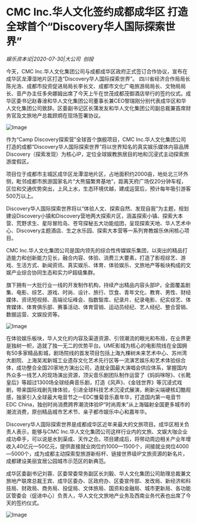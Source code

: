 # CMC Inc.华人文化签约成都成华区 打造全球首个“Discovery华人国际探索世界”

*娱乐资本论|2020-07-30|大公司 
                                                创投*

今天，CMC Inc.华人文化集团公司与成都成华区政府正式签订合作协议，宣布在成华区龙潭湿地片区打造“Discovery华人国际探索世界”。 四川省经济合作局局长陈光浩、成都市投资促进局局长李长文、成都市文化广电旅游局局长、文物局局长、音产办主任多央娜姆出席了今天上午在世茂成都茂御酒店举行的签约仪式。成华区委书记赵春淦和华人文化集团公司董事长兼CEO黎瑞刚分别代表成华区和华人文化集团公司致辞。区委副书记区长蒲发友和华人文化集团公司副总裁兼首席财务官及文旅地产总裁顾炯在现场签署协议。

![Image](http://static.ylzbl.com/uploads/ueditor/php/upload/image/20200730/1596119064328553.jpeg)

作为“Camp Discovery探索营”全球首个旗舰项目，CMC Inc.华人文化集团公司打造的成都“Discovery华人国际探索世界”将以世界知名的真实娱乐媒体内容品牌Discovery（探索发现）为核心IP，定位全球娱教旅居目的地和沉浸式主动探索旅游度假区。

项目位于成都市主城区成华区龙潭湿地片区，占地面积约2000亩，地处北三环外侧，毗邻成都市旅游国家名片“大熊猫繁育基地”，距离天府广场仅20分钟车程，区位和交通优势突出，上风上水，生态环境优越，建成运营后，预计每年吸引游客500万以上。

Discovery华人国际探索世界将以“体验人文、探索自然、发现自我”为主题，规划建设Discovery小镇和Discovery营地两大探索片区，涵盖探索小镇、探索大本营、荒野求生、星际冒险岛、苍穹探秘五大功能组团，呈现探索天地、华人艺术中心、Discovery主题酒店、生之水乐园、探索大本营等一系列育教娱乐休闲核心项目。

CMC Inc.华人文化集团公司是国内领先的综合性传媒娱乐集团，以突出的精品打造能力和创新能力见长，融合内容、体验、消费三大要素，打造了影视综艺、游戏、生活方式、新闻资讯、真实娱乐、体育、体验娱乐、文旅地产等板块构成的文娱产业综合协同生态和实力IP超级集群。

旗下拥有一大批行业一线的开发制作机构，持续产出精品内容头部IP，全面覆盖剧集、电影、综艺、游戏、时尚、设计、旅行、饮食、青年文化、教育、男性、财经媒体、资讯短视频、高端论坛峰会、指数智库、纪录片、纪录电影、纪实综艺、体育媒体、体育俱乐部、赛事活动、体育营销、运动员经纪、艺人经纪、整合营销、数据运营、文娱投资等。

![Image](http://static.ylzbl.com/uploads/ueditor/php/upload/image/20200730/1596119078796596.jpeg)

在体验娱乐板块，华人文化的内容及渠道资源、引领潮流的眼光和布局，在业界更是独树一帜，造就了独一无二的优势平台。UME影城为核心的电影院线在全国拥有50多家精品影城，剧场院线的首发项目包括上海九棵树未来艺术中心、苏州湾大剧院、上海吴淞新城工业遗存文化艺术先行区等一流演艺娱乐和艺术体验综合体，成功整合全国20家地方演出公司，造就全国最大演唱会供应体系，掌握国内外众多一线艺人的现场演出资源，顶尖音乐剧团队制作运营了《妈妈咪呀》、《长靴皇后》等超过1300场全球经典音乐剧，打造《风声》、《金钱世界》等沉浸式戏剧，带来国际戏剧先锋体验，引进全球科技艺术沉浸式展演，刷新尖端硬核幻酷观感，独家引入全球最大电音节之一EDC雏菊音乐嘉年华，打造国内第一电音节EDC China，独创时尚消费跨界潮流体验IP“时尚周末”从上海辐射全国更多城市的潮流消费，原创精品城市艺术节、亲子都市娱乐中心和嘉年华。

Discovery华人国际探索世界是成都成华区近年来最大的文旅项目。成华区相关负责人表示，能够与CMC Inc.华人文化集团公司这样行业内的文旅、文娱大咖企业成功牵手，可以说是水到渠成、天作之合。项目建成后，将带动周边相关产业年增收入40亿元—50亿元，提供直接就业岗位约1000—1500个，间接就业岗位4000—5000个，成为成都主动探索型旅游新标杆、链接世界级IP文旅资源的新名片，成都建设美丽宜居公园城市示范区的新典范。

成华区委副书记刘蓉、区委常委常务副区长刘毅、华人文化集团公司助理总裁兼文旅地产联席总裁王宾、成华区委办、区政府办、区委宣传部、发改局、新经济和科技局、财政局、商务局、投促局、文体旅局、国资和金融局、城市更新局、各功能区管委会（促进中心）负责人，华人文化文旅地产业务及西南业务代表也出席了今天的签约仪式。

![Image](http://static.ylzbl.com/uploads/ueditor/php/upload/image/20200730/1596119089589932.jpeg)

